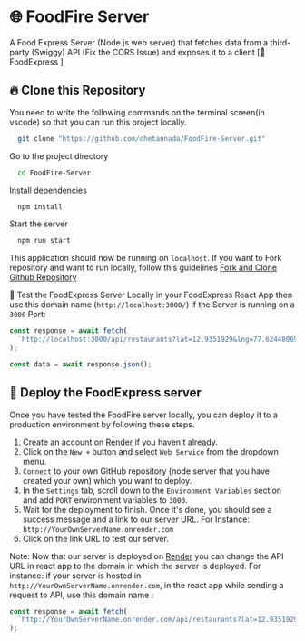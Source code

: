 # 🌐 FoodFire Server

A Food Express Server (Node.js web server) that fetches data from a third-party (Swiggy) API (Fix the CORS Issue) and exposes it to a client [🚀 FoodExpress ]

## 🔥 Clone this Repository

You need to write the following commands on the terminal screen(in vscode) so that you can run this project locally.

```bash
  git clone "https://github.com/chetannada/FoodFire-Server.git"
```

Go to the project directory

```bash
  cd FoodFire-Server
```

Install dependencies

```bash
  npm install
```

Start the server

```bash
  npm run start
```

This application should now be running on `localhost`. If you want to Fork repository and want to run locally, follow this guidelines [Fork and Clone Github Repository](https://docs.github.com/en/get-started/quickstart/fork-a-repo)

💫 Test the FoodExpress Server Locally in your FoodExpress React App then use this domain name (`http://localhost:3000/`) if the Server is running on a `3000` Port:

```javascript
const response = await fetch(
  `http://localhost:3000/api/restaurants?lat=12.9351929&lng=77.62448069999999&page_type=DESKTOP_WEB_LISTING`
);

const data = await response.json();
```

## 🔮 Deploy the FoodExpress server

Once you have tested the FoodFire server locally, you can deploy it to a production environment by following these steps.

1. Create an account on [Render](https://render.com/) if you haven't already.
2. Click on the `New +` button and select `Web Service` from the dropdown menu.
3. `Connect` to your own GitHub repository (node server that you have created your own) which you want to deploy.
4. In the `Settings` tab, scroll down to the `Environment Variables` section and add `PORT` environment variables to `3000`.
5. Wait for the deployment to finish. Once it's done, you should see a success message and a link to our server URL. For Instance: `http://YourOwnServerName.onrender.com`
6. Click on the link URL to test our server.

Note: Now that our server is deployed on [Render](https://render.com/) you can change the API URL in react app to the domain in which the server is deployed. For instance: if your server is hosted in `http://YourOwnServerName.onrender.com`, in the react app while sending a request to API, use this domain name :

```javascript
const response = await fetch(
  `http://YourOwnServerName.onrender.com/api/restaurants?lat=12.9351929&lng=77.62448069999999&page_type=DESKTOP_WEB_LISTING`
);
```
